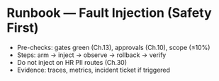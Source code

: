 # Runbook — Fault Injection (Safety First)
- Pre-checks: gates green (Ch.13), approvals (Ch.10), scope (≤10%)
- Steps: arm → inject → observe → rollback → verify
- Do not inject on HR PII routes (Ch.30)
- Evidence: traces, metrics, incident ticket if triggered
